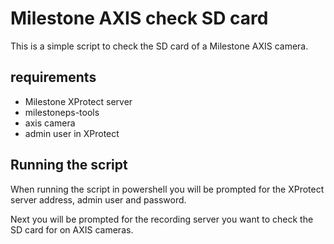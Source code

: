 # Milestone AXIS check SD card
This is a simple script to check the SD card of a Milestone AXIS camera.

## requirements
- Milestone XProtect server
- milestoneps-tools
- axis camera
- admin user in XProtect

## Running the script
When running the script in powershell you will be prompted for the XProtect server address, admin user and password.

Next you will be prompted for the recording server you want to check the SD card for on AXIS cameras.




